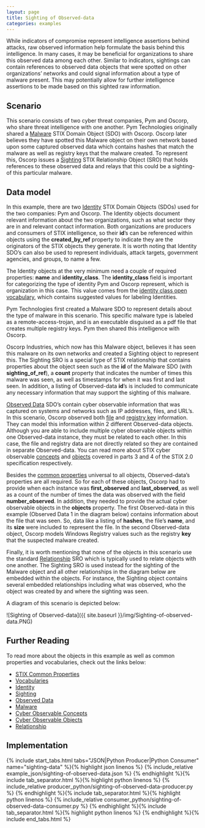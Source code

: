 ```yaml
---
layout: page
title: Sighting of Observed-data
categories: examples
---
```


While indicators of compromise represent intelligence assertions behind attacks, raw observed information help formulate the basis behind this intelligence. In many cases, it may be beneficial for organizations to share this observed data among each other. Similar to indicators, sightings can contain references to observed data objects that were spotted on other organizations’ networks and could signal information about a type of malware present. This may potentially allow for further intelligence assertions to be made based on this sighted raw information.

**Scenario**
------------

This scenario consists of two cyber threat companies, Pym and Oscorp, who share threat intelligence with one another. Pym Technologies originally shared a [Malware](https://docs.google.com/document/d/1IvkLxg_tCnICsatu2lyxKmWmh1gY2h8HUNssKIE-UIA/edit#heading=h.s5l7katgbp09) STIX Domain Object (SDO) with Oscorp. Oscorp later believes they have spotted this Malware object on their own network based upon some captured observed data which contains hashes that match the malware as well as registry keys that the malware created. To represent this, Oscorp issues a [Sighting](https://docs.google.com/document/d/1IvkLxg_tCnICsatu2lyxKmWmh1gY2h8HUNssKIE-UIA/edit#heading=h.a795guqsap3r) STIX Relationship Object (SRO) that holds references to these observed data and relays that this could be a sighting-of this particular malware.

**Data model**
--------------

In this example, there are two [Identity](https://docs.google.com/document/d/1S5XhY6F5OT599b0OuHtUf8IBzFvNY8RysFHIj93DgsY/edit#heading=h.wh296fiwpklp) STIX Domain Objects (SDOs) used for the two companies: Pym and Oscorp. The Identity objects document relevant information about the two organizations, such as what sector they are in and relevant contact information. Both organizations are producers and consumers of STIX intelligence, so their <span class="sdo">**id**</span>’s can be referenced within objects using the <span class="sdo">**created\_by\_ref**</span> property to indicate they are the originators of the STIX objects they generate. It is worth noting that Identity SDO’s can also be used to represent individuals, attack targets, government agencies, and groups, to name a few.

The Identity objects at the very minimum need a couple of required properties: <span class="sdo">**name**</span> and <span class="sdo">**identity\_class**</span>. The <span class="sdo">**identity\_class**</span> field is important for categorizing the type of identity Pym and Oscorp represent, which is <span class="values">organization</span> in this case. This value comes from the [identity class open vocabulary](https://docs.google.com/document/d/1HRVFn2kAxBOTMbEb3KRu8tjMoHm-KRAI-2R8CTzGil4/edit#heading=h.be1dktvcmyu), which contains suggested values for labeling Identities.

Pym Technologies first created a Malware SDO to represent details about the type of malware in this scenario. This specific malware type is labeled as a <span class="values">remote-access-trojan</span>, and is an executable disguised as a pdf file that creates multiple registry keys. Pym then shared this intelligence with Oscorp.

Oscorp Industries, which now has this Malware object, believes it has seen this malware on its own networks and created a Sighting object to represent this. The Sighting SRO is a special type of STIX relationship that contains properties about the object seen such as the <span class="sdo">**id**</span> of the Malware SDO (with <span class="sdo">**sighting\_of\_ref**</span>), a <span class="sdo">**count**</span> property that indicates the number of times this malware was seen, as well as timestamps for when it was first and last seen. In addition, a listing of Observed-data <span class="sdo">**id**</span>’s is included to communicate any necessary information that may support the sighting of this malware.

[Observed Data](https://docs.google.com/document/d/1IvkLxg_tCnICsatu2lyxKmWmh1gY2h8HUNssKIE-UIA/edit#heading=h.p49j1fwoxldc) SDO’s contain cyber observable information that was captured on systems and networks such as IP addresses, files, and URL’s. In this scenario, Oscorp observed both [file](https://docs.google.com/document/d/1aH4z7AOi7YKSCYcdlF6cW_FKFLHg3zKg0a-a_UrEros/edit#heading=h.99bl2dibcztv) and [registry key](https://docs.google.com/document/d/1aH4z7AOi7YKSCYcdlF6cW_FKFLHg3zKg0a-a_UrEros/edit#heading=h.u7n4ndghs3qq) information. They can model this information within 2 different Observed-data objects. Although you are able to include multiple cyber observable objects within one Observed-data instance, they must be related to each other. In this case, the file and registry data are not directly related so they are contained in separate Observed-data. You can read more about STIX cyber observable [concepts](https://docs.google.com/document/d/1ti4Ei_ii_Uc4izHNZlYmBP9NgD5-iVWC--y-3HmGZyg/edit) and [objects](https://docs.google.com/document/d/167aIyr5BIAJJORzjT11U25cGSBJ0cBNSdkheNJFz6l8/edit) covered in parts 3 and 4 of the STIX 2.0 specification respectively.

Besides the [common properties](https://docs.google.com/document/d/1dIrh1Lp3KAjEMm8o2VzAmuV0Peu-jt9aAh1IHrjAroM/edit#heading=h.xzbicbtscatx) universal to all objects, Observed-data’s properties are all required. So for each of these objects, Oscorp had to provide when each instance was <span class="sdo">**first\_observed**</span> and <span class="sdo">**last\_observed**</span>, as well as a count of the number of times the data was observed with the field <span class="sdo">**number\_observed**</span>. In addition, they needed to provide the actual cyber observable objects in the <span class="sdo">**objects**</span> property. The first Observed-data in this example (Observed Data 1 in the diagram below) contains information about the file that was seen. So, data like a listing of <span class="sdo">**hashes**</span>, the file’s <span class="sdo">**name**</span>, and its <span class="sdo">**size**</span> were included to represent the file. In the second Observed-data object, Oscorp models Windows Registry values such as the registry <span class="sdo">**key**</span> that the suspected malware created.

Finally, it is worth mentioning that none of the objects in this scenario use the standard [Relationship](https://docs.google.com/document/d/1IvkLxg_tCnICsatu2lyxKmWmh1gY2h8HUNssKIE-UIA/edit#heading=h.e2e1szrqfoan) SRO which is typically used to relate objects with one another. The Sighting SRO is used instead for the sighting of the Malware object and all other relationships in the diagram below are embedded within the objects. For instance, the Sighting object contains several embedded relationships including what was observed, who the object was created by and where the sighting was seen.

A diagram of this scenario is depicted below:

![Sighting of Observed-data]({{ site.baseurl }}/img/Sighting-of-observed-data.PNG)

**Further Reading**
-------------------

To read more about the objects in this example as well as common properties and vocabularies, check out the links below:

-   [STIX Common Properties](https://docs.google.com/document/d/1HRVFn2kAxBOTMbEb3KRu8tjMoHm-KRAI-2R8CTzGil4/edit#heading=h.xzbicbtscatx)
-   [Vocabularies](https://docs.google.com/document/d/1HRVFn2kAxBOTMbEb3KRu8tjMoHm-KRAI-2R8CTzGil4/edit#heading=h.iit7tolczlxv)
-   [Identity](https://docs.google.com/document/d/1nipwFIaFwkHo4Gzw-qxZQpCjP_5tX7rbI3Ic5C56Z88/edit#heading=h.wh296fiwpklp)
-   [Sighting](https://docs.google.com/document/d/1S5XhY6F5OT599b0OuHtUf8IBzFvNY8RysFHIj93DgsY/edit#heading=h.a795guqsap3r)
-   [Observed Data](https://docs.google.com/document/d/1IvkLxg_tCnICsatu2lyxKmWmh1gY2h8HUNssKIE-UIA/edit#heading=h.p49j1fwoxldc)
-   [Malware](https://docs.google.com/document/d/1IvkLxg_tCnICsatu2lyxKmWmh1gY2h8HUNssKIE-UIA/edit#heading=h.s5l7katgbp09)
-   [Cyber Observable Concepts](https://docs.google.com/document/d/1ti4Ei_ii_Uc4izHNZlYmBP9NgD5-iVWC--y-3HmGZyg/edit)
-   [Cyber Observable Objects](https://docs.google.com/document/d/167aIyr5BIAJJORzjT11U25cGSBJ0cBNSdkheNJFz6l8/edit)
-   [Relationship](https://docs.google.com/document/d/1IvkLxg_tCnICsatu2lyxKmWmh1gY2h8HUNssKIE-UIA/edit#heading=h.e2e1szrqfoan)

**Implementation**
------------------

{% include start_tabs.html tabs="JSON|Python Producer|Python Consumer" name="sighting-data" %}{% highlight json linenos %}
{% include_relative example_json/sighting-of-observed-data.json %}
{% endhighlight %}{% include tab_separator.html %}{% highlight python linenos %}
{% include_relative producer_python/sighting-of-observed-data-producer.py %}
{% endhighlight %}{% include tab_separator.html %}{% highlight python linenos %}
{% include_relative consumer_python/sighting-of-observed-data-consumer.py %}
{% endhighlight %}{% include tab_separator.html %}{% highlight python linenos %}
{% endhighlight %}{% include end_tabs.html %}
